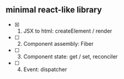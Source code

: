 ## minimal react-like library

- [x] 1. JSX to html: createElement / render
- [ ] 2. Component assembly: Fiber
- [ ] 3. Component state: get / set, reconciler
- [ ] 4. Event: dispatcher
